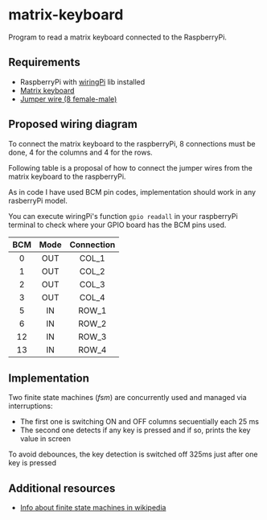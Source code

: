 # matrix-keyboard

Program to read a matrix keyboard connected to the RaspberryPi.

## Requirements 
- RaspberryPi with [wiringPi](http://wiringpi.com/) lib installed
- [Matrix keyboard](img/matrix-keyboard.jpg)
- [Jumper wire (8 female-male)](img/jumper-wire-female-male.jpg)

## Proposed wiring diagram
To connect the matrix keyboard to the raspberryPi, 8 connections must be done, 4 for the columns and 4 for the rows.

Following table is a proposal of how to connect the jumper wires from the matrix keyboard to the raspberryPi.

As in code I have used BCM pin codes, implementation should work in any rasberryPi model.

You can execute wiringPi's function `gpio readall` in your raspberryPi terminal to check where your GPIO board has the BCM pins used.

| BCM | Mode | Connection |
|:---:|:----:|:----------:|
| 0   |OUT   | COL_1      |
| 1   |OUT   | COL_2      |
| 2   |OUT   | COL_3      |
| 3   |OUT   | COL_4      |
| 5   |IN    | ROW_1      |
| 6   |IN    | ROW_2      |
| 12  |IN    | ROW_3      |
| 13  |IN    | ROW_4      |

## Implementation
Two finite state machines (*fsm*) are concurrently used and managed via interruptions:

 - The first one is switching ON and OFF columns secuentially each 25 ms
 - The second one detects if any key is pressed and if so, prints the key value in screen

To avoid debounces, the key detection is switched off 325ms just after one key is pressed

## Additional resources
- [Info about finite state machines in wikipedia](https://en.wikipedia.org/wiki/Mealy_machine)
